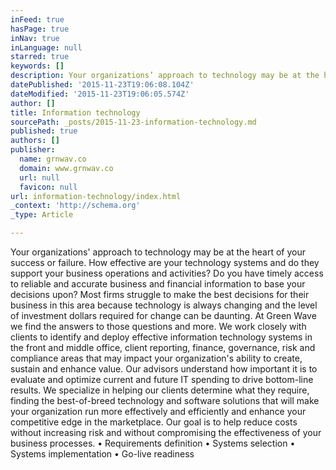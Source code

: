```yaml
---
inFeed: true
hasPage: true
inNav: true
inLanguage: null
starred: true
keywords: []
description: Your organizations’ approach to technology may be at the heart of your success or failure. How effective are your technology systems and do they support your bu
datePublished: '2015-11-23T19:06:08.104Z'
dateModified: '2015-11-23T19:06:05.574Z'
author: []
title: Information technology
sourcePath: _posts/2015-11-23-information-technology.md
published: true
authors: []
publisher:
  name: grnwav.co
  domain: www.grnwav.co
  url: null
  favicon: null
url: information-technology/index.html
_context: 'http://schema.org'
_type: Article

---
```

Your organizations' approach to technology may be at the heart of your success or failure. How effective are your technology systems and do they support your business operations and activities? Do you have timely access to reliable and accurate business and financial information to base your decisions upon? Most firms struggle to make the best decisions for their business in this area because technology is always changing and the level of investment dollars required for change can be daunting.   At Green Wave we find the answers to those questions and more. We work closely with clients to identify and deploy effective information technology systems in the front and middle office, client reporting, finance, governance, risk and compliance areas that may impact your organization's ability to create, sustain and enhance value. Our advisors understand how important it is to evaluate and optimize current and future IT spending to drive bottom-line results.   We specialize in helping our clients determine what they require, finding the best-of-breed technology and software solutions that will make your organization run more effectively and efficiently and enhance your competitive edge in the marketplace. Our goal is to help reduce costs without increasing risk and without compromising the effectiveness of your business processes.     • Requirements definition   • Systems selection   • Systems implementation   • Go-live readiness
